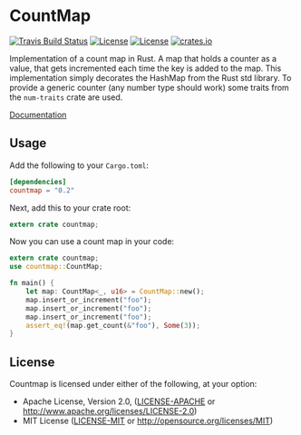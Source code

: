 # CountMap

[![Travis Build Status](https://travis-ci.org/vbrandl/countmap.svg?branch=master)](https://travis-ci.org/vbrandl/countmap)
[![License](https://img.shields.io/badge/license-MIT-green.svg)](https://github.com/vbrandl/countmap/blob/master/LICENSE-MIT)
[![License](https://img.shields.io/badge/license-Apache-green.svg)](https://github.com/vbrandl/countmap/blob/master/LICENSE-APACHE)
[![crates.io](https://meritbadge.herokuapp.com/countmap)](https://crates.io/crates/countmap)

Implementation of a count map in Rust. A map that holds a counter as a
value, that gets incremented each time the key is added to the map.
This implementation simply decorates the HashMap from the Rust std
library. To provide a generic counter (any number type should work)
some traits from the `num-traits` crate are used.

[Documentation](https://docs.rs/countmap)

## Usage

Add the following to your `Cargo.toml`:

```toml
[dependencies]
countmap = "0.2"
```

Next, add this to your crate root:

```rust
extern crate countmap;
```

Now you can use a count map in your code:

```rust
extern crate countmap;
use countmap::CountMap;

fn main() {
	let map: CountMap<_, u16> = CountMap::new();
	map.insert_or_increment("foo");
	map.insert_or_increment("foo");
	map.insert_or_increment("foo");
	assert_eq!(map.get_count(&"foo"), Some(3));
}
```

## License

Countmap is licensed under either of the following, at your option:

 * Apache License, Version 2.0, ([LICENSE-APACHE](LICENSE-APACHE) or
http://www.apache.org/licenses/LICENSE-2.0)
  * MIT License ([LICENSE-MIT](LICENSE-MIT) or
http://opensource.org/licenses/MIT)

